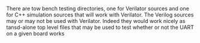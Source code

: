 There are tow bench testing directories, one for Verilator sources and one for C++ simulation sources that will work with Verilator. 
The Verilog sources may or may not be used with Verilator. Indeed they would work nicely as tansd-alone top level files that may be used to test whether or not the UART on a given board works


